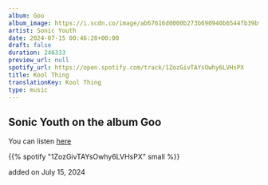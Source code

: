 ```yaml
---
album: Goo
album_image: https://i.scdn.co/image/ab67616d0000b273b690940b6544fb39bf3653d2
artist: Sonic Youth
date: 2024-07-15 00:46:28+00:00
draft: false
duration: 246333
preview_url: null
spotify_url: https://open.spotify.com/track/1ZozGivTAYsOwhy6LVHsPX
title: Kool Thing
translationKey: Kool Thing
type: music
---
```


## Sonic Youth on the album Goo

You can listen [here](https://open.spotify.com/track/1ZozGivTAYsOwhy6LVHsPX)

{{% spotify "1ZozGivTAYsOwhy6LVHsPX" small %}}

added on July 15, 2024
